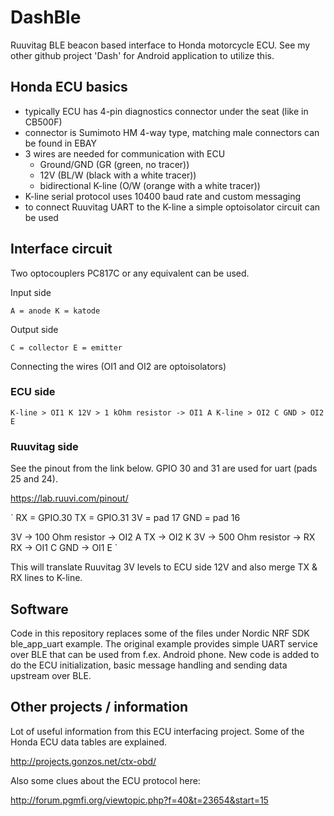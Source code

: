 # DashBle

Ruuvitag BLE beacon based interface to Honda motorcycle ECU. 
See my other github project 'Dash' for Android application to utilize this.

## Honda ECU basics

* typically ECU has 4-pin diagnostics connector under the seat (like in CB500F)
* connector is Sumimoto HM 4-way type, matching male connectors can be found in EBAY
* 3 wires are needed for communication with ECU
    * Ground/GND (GR (green, no tracer))
    * 12V (BL/W (black with a white tracer))
    * bidirectional K-line (O/W (orange with a white tracer))
* K-line serial protocol uses 10400 baud rate and custom messaging
* to connect Ruuvitag UART to the K-line a simple optoisolator circuit can be used

## Interface circuit

Two optocouplers PC817C or any equivalent can be used.

Input side

`
A = anode
K = katode
`

Output side

`
C = collector
E = emitter
`

Connecting the wires (OI1 and OI2 are optoisolators)

### ECU side

`
K-line > OI1 K
12V > 1 kOhm resistor -> OI1 A
K-line > OI2 C
GND > OI2 E
`

### Ruuvitag side

See the pinout from the link below. GPIO 30 and 31 are used for uart (pads 25 and 24).

https://lab.ruuvi.com/pinout/

`
RX = GPIO.30
TX = GPIO.31
3V = pad 17
GND = pad 16

3V -> 100 Ohm resistor -> OI2 A
TX -> OI2 K
3V -> 500 Ohm resistor -> RX
RX -> OI1 C
GND -> OI1 E
`

This will translate Ruuvitag 3V levels to ECU side 12V and also merge TX & RX lines to K-line.

## Software

Code in this repository replaces some of the files under Nordic NRF SDK ble_app_uart example. The original example 
provides simple UART service over BLE that can be used from f.ex. Android phone. New code is added to do the
ECU initialization, basic message handling and sending data upstream over BLE.

## Other projects / information

Lot of useful information from this ECU interfacing project. Some of the Honda ECU data tables are explained.

http://projects.gonzos.net/ctx-obd/

Also some clues about the ECU protocol here:

http://forum.pgmfi.org/viewtopic.php?f=40&t=23654&start=15

